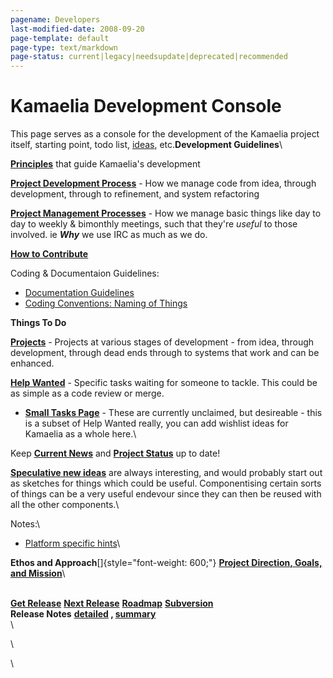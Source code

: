```yaml
---
pagename: Developers
last-modified-date: 2008-09-20
page-template: default
page-type: text/markdown
page-status: current|legacy|needsupdate|deprecated|recommended
---
```

Kamaelia Development Console
============================

This page serves as a console for the development of the Kamaelia
project itself, starting point, todo list, [ideas](Tasks.html),
etc.**Development Guidelines**\

[**Principles**](/Developers/Principles.html) that guide Kamaelia\'s
development

[**Project Development Process**](/KamaeliaProjectDevelopment.html) -
How we manage code from idea, through development, through to
refinement, and system refactoring

[**Project Management Processes**](/KamaeliaProjectProcesses.html) - How
we manage basic things like day to day to weekly & bimonthly meetings,
such that they\'re *useful* to those involved. ie ***Why*** we use IRC
as much as we do.

[**How to Contribute**](/Developers/Contributing.html)

Coding & Documentaion Guidelines:

-   [Documentation Guidelines](/DocumentationGuidelines.html)
-   [Coding Conventions: Naming of Things](/Developers/CodingConventionsNaming.html)

**Things To Do**

[**Projects**](/Developers/Projects.html) - Projects at various stages of
development - from idea, through development, through dead ends through
to systems that work and can be enhanced.

[**Help Wanted**](/Developers/HelpWanted.html) - Specific tasks waiting for
someone to tackle. This could be as simple as a code review or merge.

-   [**Small Tasks Page**](/Developers/Tasks.html) - These are currently
    unclaimed, but desireable - this is a subset of Help Wanted really,
    you can add wishlist ideas for Kamaelia as a whole here.\

Keep [**Current News**](/CurrentNews.html) and [**Project Status**](/CurrentStatus.html) up to date!

[**Speculative new ideas**](/Developers/SpeculativeNewIdeas.html) are always
interesting, and would probably start out as sketches for things which
could be useful. Componentising certain sorts of things can be a very
useful endevour since they can then be reused with all the other
components.\

Notes:\

-   [Platform specific hints](/Developers/PlatformSpecificHints.html)\

**Ethos and Approach**[]{style="font-weight: 600;"} [**Project Direction, Goals, and Mission**](Direction.html)\

\
**[Get Release](../../../GetKamaelia.html)** **[Next
Release](../../../ReleaseProgress070.html)**
[**Roadmap**](../../../Developers/Roadmap.html)
**[Subversion](../../../Repository.html)**\
**Release Notes** **[detailed](../../../ReleaseNotes060.html) ,
[summary](../../../ReleaseAnnouncement060.html)**\
\

\

\
